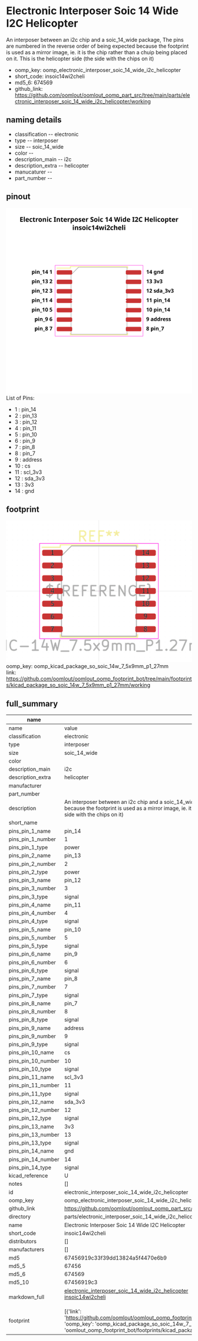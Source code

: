 # Electronic Interposer Soic 14 Wide I2C Helicopter

An interposer between an i2c chip and a soic_14_wide package, The pins are numbered in the reverse order of being expected because the footprint is used as a mirror image, ie. it is the chip rather than a chuip being placed on it. This is the helicopter side (the side with the chips on it)  
* oomp_key: oomp_electronic_interposer_soic_14_wide_i2c_helicopter 
* short_code: insoic14wi2cheli
* md5_6: 674569  
* github_link: https://github.com/oomlout/oomlout_oomp_part_src/tree/main/parts/electronic_interposer_soic_14_wide_i2c_helicopter/working  
## naming details
* classification -- electronic
* type -- interposer
* size -- soic_14_wide
* color -- 
* description_main -- i2c
* description_extra -- helicopter
* manucaturer -- 
* part_number -- 
## pinout
![](working_pinout_600.png)  
List of Pins:

* 1 : pin_14
* 2 : pin_13
* 3 : pin_12
* 4 : pin_11
* 5 : pin_10
* 6 : pin_9
* 7 : pin_8
* 8 : pin_7
* 9 : address
* 10 : cs
* 11 : scl_3v3
* 12 : sda_3v3
* 13 : 3v3
* 14 : gnd



## footprint

![](footprint/0/working/working_600.png)  
oomp_key: oomp_kicad_package_so_soic_14w_7_5x9mm_p1_27mm  
link: https://github.com/oomlout/oomlout_oomp_footprint_bot/tree/main/footprints/kicad_package_so_soic_14w_7_5x9mm_p1_27mm/working  

## full_summary
| name | value | 
| --- | --- | 
| name | value | 
| classification | electronic | 
| type | interposer | 
| size | soic_14_wide | 
| color |  | 
| description_main | i2c | 
| description_extra | helicopter | 
| manufacturer |  | 
| part_number |  | 
| description | An interposer between an i2c chip and a soic_14_wide package, The pins are numbered in the reverse order of being expected because the footprint is used as a mirror image, ie. it is the chip rather than a chuip being placed on it. This is the helicopter side (the side with the chips on it) | 
| short_name |  | 
| pins_pin_1_name | pin_14 | 
| pins_pin_1_number | 1 | 
| pins_pin_1_type | power | 
| pins_pin_2_name | pin_13 | 
| pins_pin_2_number | 2 | 
| pins_pin_2_type | power | 
| pins_pin_3_name | pin_12 | 
| pins_pin_3_number | 3 | 
| pins_pin_3_type | signal | 
| pins_pin_4_name | pin_11 | 
| pins_pin_4_number | 4 | 
| pins_pin_4_type | signal | 
| pins_pin_5_name | pin_10 | 
| pins_pin_5_number | 5 | 
| pins_pin_5_type | signal | 
| pins_pin_6_name | pin_9 | 
| pins_pin_6_number | 6 | 
| pins_pin_6_type | signal | 
| pins_pin_7_name | pin_8 | 
| pins_pin_7_number | 7 | 
| pins_pin_7_type | signal | 
| pins_pin_8_name | pin_7 | 
| pins_pin_8_number | 8 | 
| pins_pin_8_type | signal | 
| pins_pin_9_name | address | 
| pins_pin_9_number | 9 | 
| pins_pin_9_type | signal | 
| pins_pin_10_name | cs | 
| pins_pin_10_number | 10 | 
| pins_pin_10_type | signal | 
| pins_pin_11_name | scl_3v3 | 
| pins_pin_11_number | 11 | 
| pins_pin_11_type | signal | 
| pins_pin_12_name | sda_3v3 | 
| pins_pin_12_number | 12 | 
| pins_pin_12_type | signal | 
| pins_pin_13_name | 3v3 | 
| pins_pin_13_number | 13 | 
| pins_pin_13_type | signal | 
| pins_pin_14_name | gnd | 
| pins_pin_14_number | 14 | 
| pins_pin_14_type | signal | 
| kicad_reference | U | 
| notes | [] | 
| id | electronic_interposer_soic_14_wide_i2c_helicopter | 
| oomp_key | oomp_electronic_interposer_soic_14_wide_i2c_helicopter | 
| github_link | https://github.com/oomlout/oomlout_oomp_part_src/tree/main/parts/electronic_interposer_soic_14_wide_i2c_helicopter/working | 
| directory | parts/electronic_interposer_soic_14_wide_i2c_helicopter | 
| name | Electronic Interposer Soic 14 Wide I2C Helicopter | 
| short_code | insoic14wi2cheli | 
| distributors | [] | 
| manufacturers | [] | 
| md5 | 67456919c33f39dd13824a5f4470e6b9 | 
| md5_5 | 67456 | 
| md5_6 | 674569 | 
| md5_10 | 67456919c3 | 
| markdown_full | [electronic_interposer_soic_14_wide_i2c_helicopter](https://github.com/oomlout/oomlout_oomp_part_src/tree/main/parts/electronic_interposer_soic_14_wide_i2c_helicopter/working)<br>[insoic14wi2cheli](https://github.com/oomlout/oomlout_oomp_part_src/tree/main/parts/electronic_interposer_soic_14_wide_i2c_helicopter/working)<br><br> | 
| footprint | [{'link': 'https://github.com/oomlout/oomlout_oomp_footprint_bot/tree/main/foootprntss/kicad_package_so_soic_14w_7_5x9mm_p1_27mm', 'oomp_key': 'oomp_kicad_package_so_soic_14w_7_5x9mm_p1_27mm', 'directory': 'oomlout_oomp_footprint_bot/footprints/kicad_package_so_soic_14w_7_5x9mm_p1_27mm//working/working.kicad_mod'}] | 
